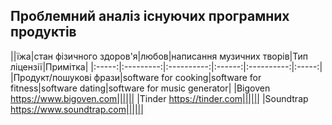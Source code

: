 ## Проблемний аналіз існуючих програмних продуктів
||їжа|стан фізичного здоров'я|любов|написання музичних творів|Тип ліцензії|Примітка|
|:-----:|:---------:|:----------:|:------:|:----------:|:-----:|
|Продукт/пошукові фрази|software for cooking|software for fitness|software dating|software for music generator|
|Bigoven https://www.bigoven.com||||||
|Tinder https://tinder.com||||||
|Soundtrap https://www.soundtrap.com||||||
